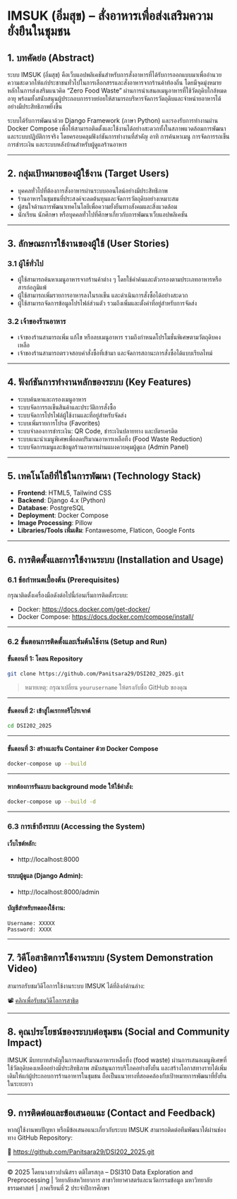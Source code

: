 
# IMSUK (อิ่มสุข) – สั่งอาหารเพื่อส่งเสริมความยั่งยืนในชุมชน

## 1. บทคัดย่อ (Abstract)

ระบบ IMSUK (อิ่มสุข) คือเว็บแอปพลิเคชันสำหรับการสั่งอาหารที่ได้รับการออกแบบมาเพื่ออำนวยความสะดวกให้แก่ประชาชนทั่วไปในการเลือกสรรและสั่งอาหารจากร้านค้าท้องถิ่น โดยมีจุดมุ่งหมายหลักในการส่งเสริมแนวคิด “Zero Food Waste” ผ่านการนำเสนอเมนูอาหารที่ใช้วัตถุดิบใกล้หมดอายุ พร้อมทั้งสนับสนุนผู้ประกอบการรายย่อยให้สามารถบริหารจัดการวัตถุดิบและจำหน่ายอาหารได้อย่างมีประสิทธิภาพยิ่งขึ้น

ระบบได้รับการพัฒนาด้วย Django Framework (ภาษา Python) และรองรับการทำงานผ่าน Docker Compose เพื่อให้สามารถติดตั้งและใช้งานได้อย่างสะดวกทั้งในสภาพแวดล้อมการพัฒนาและระบบปฏิบัติการจริง โดยครอบคลุมฟังก์ชันการทำงานที่สำคัญ อาทิ การค้นหาเมนู การจัดการรถเข็น การชำระเงิน และระบบหลังบ้านสำหรับผู้ดูแลร้านอาหาร

---

## 2. กลุ่มเป้าหมายของผู้ใช้งาน (Target Users)

- บุคคลทั่วไปที่ต้องการสั่งอาหารผ่านระบบออนไลน์อย่างมีประสิทธิภาพ  
- ร้านอาหารในชุมชนที่ประสงค์จะลดต้นทุนและจัดการวัตถุดิบอย่างเหมาะสม  
- ผู้สนใจด้านการพัฒนาเทคโนโลยีเพื่อความยั่งยืนทางสังคมและสิ่งแวดล้อม  
- นักเรียน นักศึกษา หรือบุคคลทั่วไปที่ศึกษาเกี่ยวกับการพัฒนาเว็บแอปพลิเคชัน  

---

## 3. ลักษณะการใช้งานของผู้ใช้ (User Stories)

### 3.1 ผู้ใช้ทั่วไป

- ผู้ใช้สามารถค้นหาเมนูอาหารจากร้านค้าต่าง ๆ โดยใช้คำค้นและตัวกรองตามประเภทอาหารหรือสารก่อภูมิแพ้  
- ผู้ใช้สามารถเพิ่มรายการอาหารลงในรถเข็น และดำเนินการสั่งซื้อได้อย่างสะดวก  
- ผู้ใช้สามารถจัดการข้อมูลโปรไฟล์ส่วนตัว รวมถึงเพิ่มและตั้งค่าที่อยู่สำหรับการจัดส่ง  

### 3.2 เจ้าของร้านอาหาร

- เจ้าของร้านสามารถเพิ่ม แก้ไข หรือลบเมนูอาหาร รวมถึงกำหนดโปรโมชั่นพิเศษตามวัตถุดิบคงเหลือ  
- เจ้าของร้านสามารถตรวจสอบคำสั่งซื้อที่เข้ามา และจัดการสถานะการสั่งซื้อได้แบบเรียลไทม์  

---

## 4. ฟังก์ชันการทำงานหลักของระบบ (Key Features)

- ระบบค้นหาและกรองเมนูอาหาร  
- ระบบจัดการรถเข็นสินค้าและประวัติการสั่งซื้อ  
- ระบบจัดการโปรไฟล์ผู้ใช้งานและที่อยู่สำหรับจัดส่ง  
- ระบบเพิ่มรายการโปรด (Favorites)  
- ระบบจำลองการชำระเงิน: QR Code, ชำระเงินปลายทาง และบัตรเครดิต  
- ระบบแนะนำเมนูพิเศษเพื่อลดปริมาณอาหารเหลือทิ้ง (Food Waste Reduction)  
- ระบบจัดการเมนูและข้อมูลร้านอาหารผ่านแผงควบคุมผู้ดูแล (Admin Panel)  

---

## 5. เทคโนโลยีที่ใช้ในการพัฒนา (Technology Stack)

- **Frontend**: HTML5, Tailwind CSS  
- **Backend**: Django 4.x (Python)  
- **Database**: PostgreSQL  
- **Deployment**: Docker Compose  
- **Image Processing**: Pillow  
- **Libraries/Tools เพิ่มเติม**: Fontawesome, Flaticon, Google Fonts  

---

## 6. การติดตั้งและการใช้งานระบบ (Installation and Usage)

### 6.1 ข้อกำหนดเบื้องต้น (Prerequisites)

กรุณาติดตั้งเครื่องมือดังต่อไปนี้ก่อนเริ่มการติดตั้งระบบ:

- Docker: https://docs.docker.com/get-docker/  
- Docker Compose: https://docs.docker.com/compose/install/  

---

### 6.2 ขั้นตอนการติดตั้งและเริ่มต้นใช้งาน (Setup and Run)

#### ขั้นตอนที่ 1: โคลน Repository

```bash
git clone https://github.com/Panitsara29/DSI202_2025.git
```

> หมายเหตุ: กรุณาเปลี่ยน `yourusername` ให้ตรงกับชื่อ GitHub ของคุณ

---

#### ขั้นตอนที่ 2: เข้าสู่ไดเรกทอรีโปรเจกต์

```bash
cd DSI202_2025
```

---

#### ขั้นตอนที่ 3: สร้างและรัน Container ด้วย Docker Compose

```bash
docker-compose up --build
```

---

#### หากต้องการรันแบบ background mode ให้ใช้คำสั่ง:

```bash
docker-compose up --build -d
```

---

### 6.3 การเข้าถึงระบบ (Accessing the System)

#### เว็บไซต์หลัก:

- http://localhost:8000  

#### ระบบผู้ดูแล (Django Admin):

- http://localhost:8000/admin  

#### บัญชีสำหรับทดลองใช้งาน:

```text
Username: XXXXX
Password: XXXX
```

---

## 7. วิดีโอสาธิตการใช้งานระบบ (System Demonstration Video)

สามารถรับชมวิดีโอการใช้งานระบบ IMSUK ได้ที่ลิงก์ด้านล่าง:

📽️ [คลิกเพื่อรับชมวิดีโอการสาธิต](https://youtu.be/your-demo-link)

---

## 8. คุณประโยชน์ของระบบต่อชุมชน (Social and Community Impact)

IMSUK มีบทบาทสำคัญในการลดปริมาณอาหารเหลือทิ้ง (food waste) ผ่านการเสนอเมนูพิเศษที่ใช้วัตถุดิบคงเหลืออย่างมีประสิทธิภาพ สนับสนุนการบริโภคอย่างยั่งยืน และสร้างโอกาสทางรายได้เพิ่มเติมให้แก่ผู้ประกอบการร้านอาหารในชุมชน ถือเป็นแนวทางที่สอดคล้องกับเป้าหมายการพัฒนาที่ยั่งยืนในระยะยาว

---

## 9. การติดต่อและข้อเสนอแนะ (Contact and Feedback)

หากผู้ใช้งานพบปัญหา หรือมีข้อเสนอแนะเกี่ยวกับระบบ IMSUK สามารถติดต่อทีมพัฒนาได้ผ่านช่องทาง GitHub Repository:

🔗 https://github.com/Panitsara29/DSI202_2025.git

---

© 2025 โดยนางสาวปาณิสรา ตติไตรสกุล – DSI310 Data Exploration and Preprocessing | วิทยาลัยสหวิทยาการ สาขาวิทยาศาสตร์และนวัตกรรมข้อมูล มหาวิทยาลัยธรรมศาสตร์ 
| ภาคเรียนที่ 2 ประจำปีการศึกษา 

